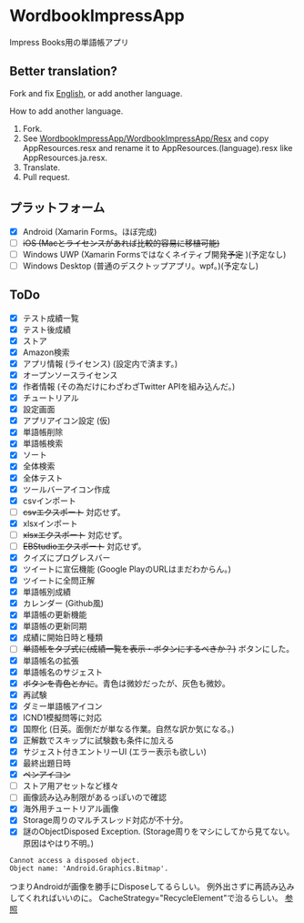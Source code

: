 # WordbookImpressApp
Impress Books用の単語帳アプリ

## Better translation?
Fork and fix [English](https://github.com/kurema/WordbookImpressApp/blob/master/WordbookImpressApp/WordbookImpressApp/WordbookImpressApp/Resx/AppResources.resx), or add another language.

How to add another language.
1. Fork.
2. See [WordbookImpressApp/WordbookImpressApp/Resx](https://github.com/kurema/WordbookImpressApp/tree/master/WordbookImpressApp/WordbookImpressApp/WordbookImpressApp/Resx) and copy AppResources.resx and rename it to AppResources.(language).resx like AppResources.ja.resx.
3. Translate.
4. Pull request.

## プラットフォーム
- [x] Android (Xamarin Forms。ほぼ完成)
- [ ] ~~iOS (Macとライセンスがあれば比較的容易に移植可能)~~
- [ ] Windows UWP (Xamarin Formsではなくネイティブ開発~~予定~~ )(予定なし)
- [ ] Windows Desktop (普通のデスクトップアプリ。wpf。)(予定なし)

## ToDo
- [x] テスト成績一覧
- [x] テスト後成績
- [x] ストア
- [x] Amazon検索
- [x] アプリ情報 (ライセンス) (設定内で済ます。)
- [x] オープンソースライセンス
- [x] 作者情報 (その為だけにわざわざTwitter APIを組み込んだ。)
- [x] チュートリアル
- [x] 設定画面
- [x] アプリアイコン設定 (仮)
- [x] 単語帳削除
- [x] 単語帳検索
- [x] ソート
- [x] 全体検索
- [x] 全体テスト
- [x] ツールバーアイコン作成
- [x] csvインポート
- [ ] ~~csvエクスポート~~ 対応せず。
- [x] xlsxインポート
- [ ] ~~xlsxエクスポート~~ 対応せず。
- [ ] ~~EBStudioエクスポート~~ 対応せず。
- [x] クイズにプログレスバー
- [x] ツイートに宣伝機能 (Google PlayのURLはまだわからん。)
- [x] ツイートに全問正解
- [x] 単語帳別成績
- [x] カレンダー (Github風)
- [x] 単語帳の更新機能
- [x] 単語帳の更新同期
- [x] 成績に開始日時と種類
- [ ] ~~単語帳をタブ式に(成績一覧を表示・ボタンにするべきか？)~~ ボタンにした。
- [x] 単語帳名の拡張
- [x] 単語帳名のサジェスト
- [x] ~~ボタンを青色とかに~~。青色は微妙だったが、灰色も微妙。
- [x] 再試験
- [x] ダミー単語帳アイコン
- [x] ICND1模擬問等に対応
- [x] 国際化 (日英。面倒だが単なる作業。自然な訳か気になる。)
- [x] 正解数でスキップに試験数も条件に加える
- [x] サジェスト付きエントリーUI (エラー表示も欲しい)
- [x] 最終出題日時
- [x] ~~ペンアイコン~~
- [ ] ストア用アセットなど様々
- [ ] 画像読み込み制限があるっぽいので確認
- [x] 海外用チュートリアル画像
- [x] Storage周りのマルチスレッド対応が不十分。
- [x] 謎のObjectDisposed Exception. (Storage周りをマシにしてから見てない。原因はやはり不明。)

```
Cannot access a disposed object.
Object name: 'Android.Graphics.Bitmap'.
```
つまりAndroidが画像を勝手にDisposeしてるらしい。
例外出さずに再読み込みしてくれればいいのに。
CacheStrategy="RecycleElement"で治るらしい。
[参照](https://forums.xamarin.com/discussion/79315/xamarin-forms-bug-system-objectdisposedexception-cannot-access-a-disposed-object)
